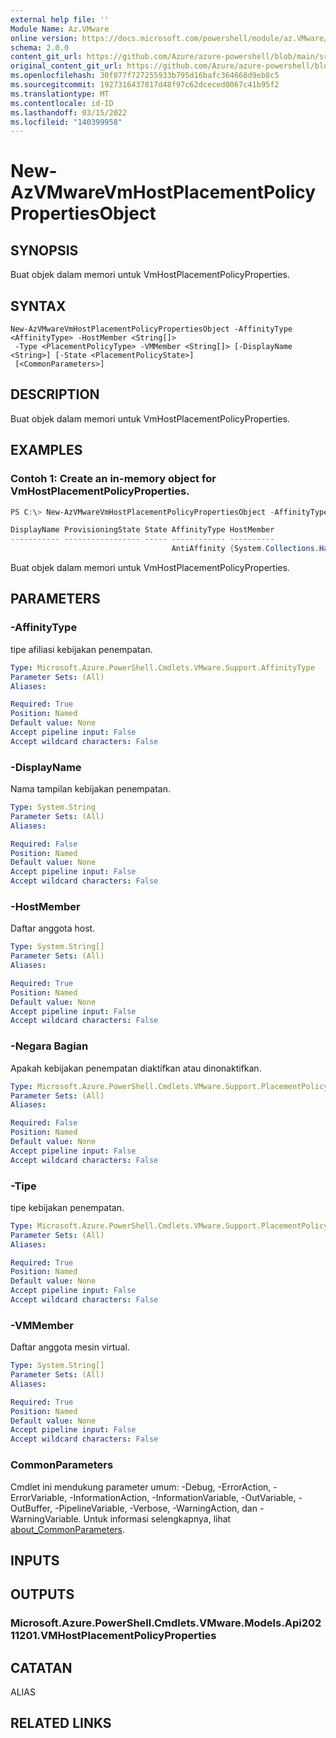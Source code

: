```yaml
---
external help file: ''
Module Name: Az.VMware
online version: https://docs.microsoft.com/powershell/module/az.VMware/new-AzVMwareVmHostPlacementPolicyPropertiesObject
schema: 2.0.0
content_git_url: https://github.com/Azure/azure-powershell/blob/main/src/VMware/help/New-AzVMwareVmHostPlacementPolicyPropertiesObject.md
original_content_git_url: https://github.com/Azure/azure-powershell/blob/main/src/VMware/help/New-AzVMwareVmHostPlacementPolicyPropertiesObject.md
ms.openlocfilehash: 30f877f727255933b795d16bafc364668d9eb8c5
ms.sourcegitcommit: 1927316437817d48f97c62dceced0067c41b95f2
ms.translationtype: MT
ms.contentlocale: id-ID
ms.lasthandoff: 03/15/2022
ms.locfileid: "140399958"
---
```

# New-AzVMwareVmHostPlacementPolicyPropertiesObject

## SYNOPSIS
Buat objek dalam memori untuk VmHostPlacementPolicyProperties.

## SYNTAX

```
New-AzVMwareVmHostPlacementPolicyPropertiesObject -AffinityType <AffinityType> -HostMember <String[]>
 -Type <PlacementPolicyType> -VMMember <String[]> [-DisplayName <String>] [-State <PlacementPolicyState>]
 [<CommonParameters>]
```

## DESCRIPTION
Buat objek dalam memori untuk VmHostPlacementPolicyProperties.

## EXAMPLES

### Contoh 1: Create an in-memory object for VmHostPlacementPolicyProperties.
```powershell
PS C:\> New-AzVMwareVmHostPlacementPolicyPropertiesObject -AffinityType 'AntiAffinity' -HostMember @{"abc"="123"}  -Type 'VmHost' -VMMember @{"abc"="123"}

DisplayName ProvisioningState State AffinityType HostMember                     VMMember
----------- ----------------- ----- ------------ ----------                     --------
                                    AntiAffinity {System.Collections.Hashtable} {System.Collections.Hashtable}
```

Buat objek dalam memori untuk VmHostPlacementPolicyProperties.

## PARAMETERS

### -AffinityType
tipe afiliasi kebijakan penempatan.

```yaml
Type: Microsoft.Azure.PowerShell.Cmdlets.VMware.Support.AffinityType
Parameter Sets: (All)
Aliases:

Required: True
Position: Named
Default value: None
Accept pipeline input: False
Accept wildcard characters: False
```

### -DisplayName
Nama tampilan kebijakan penempatan.

```yaml
Type: System.String
Parameter Sets: (All)
Aliases:

Required: False
Position: Named
Default value: None
Accept pipeline input: False
Accept wildcard characters: False
```

### -HostMember
Daftar anggota host.

```yaml
Type: System.String[]
Parameter Sets: (All)
Aliases:

Required: True
Position: Named
Default value: None
Accept pipeline input: False
Accept wildcard characters: False
```

### -Negara Bagian
Apakah kebijakan penempatan diaktifkan atau dinonaktifkan.

```yaml
Type: Microsoft.Azure.PowerShell.Cmdlets.VMware.Support.PlacementPolicyState
Parameter Sets: (All)
Aliases:

Required: False
Position: Named
Default value: None
Accept pipeline input: False
Accept wildcard characters: False
```

### -Tipe
tipe kebijakan penempatan.

```yaml
Type: Microsoft.Azure.PowerShell.Cmdlets.VMware.Support.PlacementPolicyType
Parameter Sets: (All)
Aliases:

Required: True
Position: Named
Default value: None
Accept pipeline input: False
Accept wildcard characters: False
```

### -VMMember
Daftar anggota mesin virtual.

```yaml
Type: System.String[]
Parameter Sets: (All)
Aliases:

Required: True
Position: Named
Default value: None
Accept pipeline input: False
Accept wildcard characters: False
```

### CommonParameters
Cmdlet ini mendukung parameter umum: -Debug, -ErrorAction, -ErrorVariable, -InformationAction, -InformationVariable, -OutVariable, -OutBuffer, -PipelineVariable, -Verbose, -WarningAction, dan -WarningVariable. Untuk informasi selengkapnya, lihat [about_CommonParameters](http://go.microsoft.com/fwlink/?LinkID=113216).

## INPUTS

## OUTPUTS

### Microsoft.Azure.PowerShell.Cmdlets.VMware.Models.Api20211201.VMHostPlacementPolicyProperties

## CATATAN

ALIAS

## RELATED LINKS

